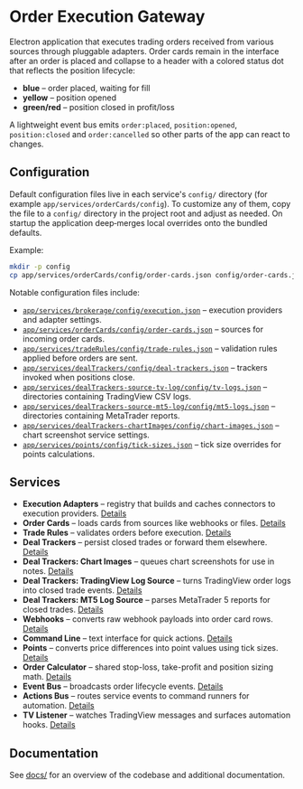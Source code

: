 # Order Execution Gateway

Electron application that executes trading orders received from various sources through pluggable adapters. Order cards remain in the interface after an order is placed and collapse to a header with a colored status dot that reflects the position lifecycle:

- **blue** – order placed, waiting for fill
- **yellow** – position opened
- **green/red** – position closed in profit/loss

A lightweight event bus emits `order:placed`, `position:opened`, `position:closed` and `order:cancelled` so other parts of the app can react to changes.

## Configuration

Default configuration files live in each service's `config/` directory (for example `app/services/orderCards/config`). To customize any of them, copy the file to a `config/` directory in the project root and adjust as needed. On startup the application deep‑merges local overrides onto the bundled defaults.

Example:

```bash
mkdir -p config
cp app/services/orderCards/config/order-cards.json config/order-cards.json
```

Notable configuration files include:

- [`app/services/brokerage/config/execution.json`](app/services/brokerage/config/execution.json) – execution providers and adapter settings.
- [`app/services/orderCards/config/order-cards.json`](app/services/orderCards/config/order-cards.json) – sources for incoming order cards.
- [`app/services/tradeRules/config/trade-rules.json`](app/services/tradeRules/config/trade-rules.json) – validation rules applied before orders are sent.
- [`app/services/dealTrackers/config/deal-trackers.json`](app/services/dealTrackers/config/deal-trackers.json) – trackers invoked when positions close.
- [`app/services/dealTrackers-source-tv-log/config/tv-logs.json`](app/services/dealTrackers-source-tv-log/config/tv-logs.json) – directories containing TradingView CSV logs.
- [`app/services/dealTrackers-source-mt5-log/config/mt5-logs.json`](app/services/dealTrackers-source-mt5-log/config/mt5-logs.json) – directories containing MetaTrader reports.
- [`app/services/dealTrackers-chartImages/config/chart-images.json`](app/services/dealTrackers-chartImages/config/chart-images.json) – chart screenshot service settings.
- [`app/services/points/config/tick-sizes.json`](app/services/points/config/tick-sizes.json) – tick size overrides for points calculations.

## Services

- **Execution Adapters** – registry that builds and caches connectors to execution providers. [Details](docs/execution-adapters.md)
- **Order Cards** – loads cards from sources like webhooks or files. [Details](app/services/orderCards/README.md)
- **Trade Rules** – validates orders before execution. [Details](app/services/tradeRules/README.md)
- **Deal Trackers** – persist closed trades or forward them elsewhere. [Details](app/services/dealTrackers/README.md)
- **Deal Trackers: Chart Images** – queues chart screenshots for use in notes. [Details](app/services/dealTrackers-chartImages/README.md)
- **Deal Trackers: TradingView Log Source** – turns TradingView order logs into closed trade events. [Details](app/services/dealTrackers-source-tv-log/README.md)
- **Deal Trackers: MT5 Log Source** – parses MetaTrader 5 reports for closed trades. [Details](app/services/dealTrackers-source-mt5-log/README.md)
- **Webhooks** – converts raw webhook payloads into order card rows. [Details](app/services/webhooks/README.md)
- **Command Line** – text interface for quick actions. [Details](docs/command-line.md)
- **Points** – converts price differences into point values using tick sizes. [Details](app/services/points/README.md)
- **Order Calculator** – shared stop-loss, take-profit and position sizing math. [Details](docs/order-calculator.md)
- **Event Bus** – broadcasts order lifecycle events. [Details](docs/events.md)
- **Actions Bus** – routes service events to command runners for automation. [Details](docs/actions-bus.md)
- **TV Listener** – watches TradingView messages and surfaces automation hooks. [Details](docs/tv-listener.md)

## Documentation

See [docs/](docs/README.md) for an overview of the codebase and additional documentation.
